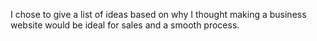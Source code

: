 I chose to give a list of ideas based on why I thought making a business website would be ideal for sales and a smooth process.